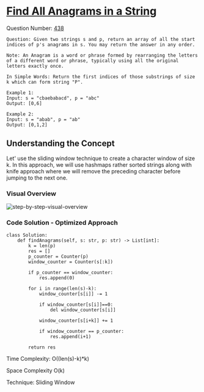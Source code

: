 # <a href="https://leetcode.com/problems/find-all-anagrams-in-a-string/description/">Find All Anagrams in a String</a>

Question Number: <a href="https://leetcode.com/problems/find-all-anagrams-in-a-string/description/">438</a>

```
Question: Given two strings s and p, return an array of all the start indices of p's anagrams in s. You may return the answer in any order.

Note: An Anagram is a word or phrase formed by rearranging the letters of a different word or phrase, typically using all the original letters exactly once.

In Simple Words: Return the first indices of those substrings of size k which can form string "P".

Example 1:
Input: s = "cbaebabacd", p = "abc"
Output: [0,6]

Example 2:
Input: s = "abab", p = "ab"
Output: [0,1,2]
```
## Understanding the Concept
Let' use the sliding window technique to create a character window of size k. In this approach, we will use hashmaps rather sorted strings along with knife approach where we will remove the preceding character before jumping to the next one.

### Visual Overview
<img src="https://github.com/alihussainia/LeetCode-Python/blob/master/Strings/1876.%20Substrings%20of%20Size%20Three%20with%20Distinct%20Characters/img/1876.gif" alt="step-by-step-visual-overview">

### Code Solution - Optimized Approach
```Python3
class Solution:
    def findAnagrams(self, s: str, p: str) -> List[int]:
        k = len(p)
        res = []
        p_counter = Counter(p) 
        window_counter = Counter(s[:k]) 

        if p_counter == window_counter:
            res.append(0)

        for i in range(len(s)-k): 
            window_counter[s[i]] -= 1

            if window_counter[s[i]]==0:
                del window_counter[s[i]]

            window_counter[s[i+k]] += 1

            if window_counter == p_counter:
                res.append(i+1)
        
        return res
```
Time Complexity: O((len(s)-k)*k)

Space Complexity O(k) 

Technique: Sliding Window


